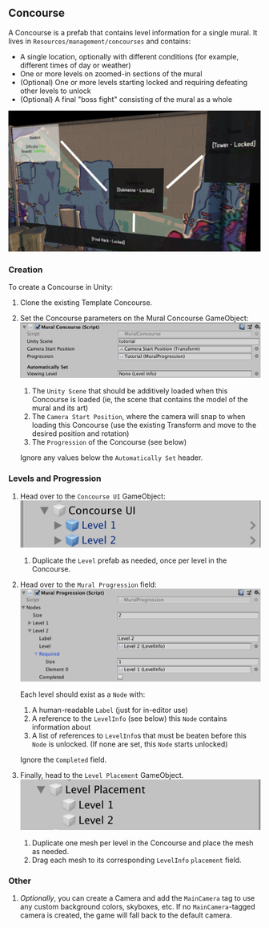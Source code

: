 ## Concourse

A Concourse is a prefab that contains level information for a single mural. It lives in `Resources/management/concourses` and contains:

-   A single location, optionally with different conditions (for example, different times of day or weather)
-   One or more levels on zoomed-in sections of the mural
-   (Optional) One or more levels starting locked and requiring defeating other levels to unlock
-   (Optional) A final "boss fight" consisting of the mural as a whole

![An example Concourse in the alpha, with a mural on the wall and some locked and unlocked levels.](./concourse.png)

### Creation

To create a Concourse in Unity:

1.  Clone the existing Template Concourse.
1.  Set the Concourse parameters on the Mural Concourse GameObject:
    ![Concourse parameters in Unity.](./params.png)

    1.  The `Unity Scene` that should be additively loaded when this Concourse is loaded (ie, the scene that contains the model of the mural and its art)
    1.  The `Camera Start Position`, where the camera will snap to when loading this Concourse (use the existing Transform and move to the desired position and rotation)
    1.  The `Progression` of the Concourse (see below)

    Ignore any values below the `Automatically Set` header.

### Levels and Progression

1.  Head over to the `Concourse UI` GameObject:
    ![Concourse UI fields in Unity.](./concourse-ui.png)

    1.  Duplicate the `Level` prefab as needed, once per level in the Concourse.

1.  Head over to the `Mural Progression` field:
    ![Mural Progression fields in Unity.](./progression.png)

    Each level should exist as a `Node` with:

    1.  A human-readable `Label` (just for in-editor use)
    1.  A reference to the `LevelInfo` (see below) this `Node` contains information about
    1.  A list of references to `LevelInfo`s that must be beaten before this `Node` is unlocked. (If none are set, this `Node` starts unlocked)

    Ignore the `Completed` field.

1.  Finally, head to the `Level Placement` GameObject.
    ![Level Placement GameObjects in Unity.](./placement.png)

    1.  Duplicate one mesh per level in the Concourse and place the mesh as needed.
    1.  Drag each mesh to its corresponding `LevelInfo` `placement` field.

### Other

1.  _Optionally_, you can create a Camera and add the `MainCamera` tag to use any custom background colors, skyboxes, etc. If no `MainCamera`-tagged camera is created, the game will fall back to the default camera.
